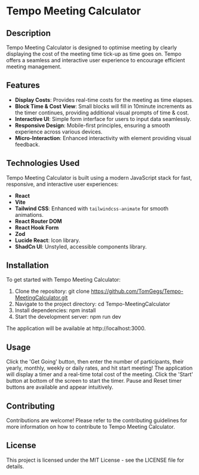 # Tempo Meeting Calculator

## Description

Tempo Meeting Calculator is designed to optimise meeting by clearly displaying the cost of the meeting time tick-up as time goes on. Tempo offers a seamless and interactive user experience to encourage efficient meeting management.

## Features

-   **Display Costs**: Provides real-time costs for the meeting as time elapses.
-   **Block Time & Cost View**: Small blocks will fill in 10minute increments as the timer continues, providing additional visual prompts of time & cost.
-   **Interactive UI**: Simple form interface for users to input data seamlessly.
-   **Responsive Design**: Mobile-first principles, ensuring a smooth experience across various devices.
-   **Micro-Interaction**: Enhanced interactivity with element providing visual feedback.

## Technologies Used

Tempo Meeting Calculator is built using a modern JavaScript stack for fast, responsive, and interactive user experiences:

-   **React**
-   **Vite**
-   **Tailwind CSS**: Enhanced with `tailwindcss-animate` for smooth animations.
-   **React Router DOM**
-   **React Hook Form**
-   **Zod**
-   **Lucide React**: Icon library.
-   **ShadCn UI**: Unstyled, accessible components library.

## Installation

To get started with Tempo Meeting Calculator:

1. Clone the repository: git clone https://github.com/TomGegs/Tempo-MeetingCalculator.git
2. Navigate to the project directory: cd Tempo-MeetingCalculator
3. Install dependencies: npm install
4. Start the development server: npm run dev

The application will be available at http://localhost:3000.

## Usage

Click the 'Get Going' button, then enter the number of participants, their yearly, monthly, weekly or daily rates, and hit start meeting! The application will display a timer and a real-time total cost of the meeting. Click the 'Start' button at bottom of the screen to start the timer. Pause and Reset timer buttons are available and appear intuitively.

## Contributing

Contributions are welcome! Please refer to the contributing guidelines for more information on how to contribute to Tempo Meeting Calculator.

## License

This project is licensed under the MIT License - see the LICENSE file for details.
